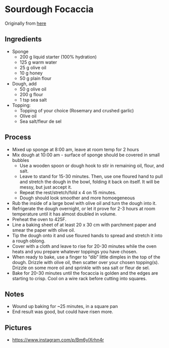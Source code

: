 # Sourdough Focaccia

Originally from [here](http://www.larecettedujour.org/2015/07/sourdough-focaccia.php)

## Ingredients
- Sponge
  - 200 g liquid starter (100% hydration)
  - 125 g warm water
  - 25 g olive oil
  - 10 g honey
  - 50 g plain flour
- Dough, add
  - 50 g olive oil
  - 200 g flour
  - 1 tsp sea salt
- Topping:
  - Topping of your choice (Rosemary and crushed garlic)
  - Olive oil
  - Sea salt/fleur de sel

## Process
- Mixed up sponge at 8:00 am, leave at room temp for 2 hours
- Mix dough at 10:00 am - surface of sponge should be covered in small bubbles
  - Use a wooden spoon or dough hook to stir in remaining oil, flour, and salt.
  - Leave to stand for 15-30 minutes. Then, use one floured hand to pull and stretch the dough in
    the bowl, folding it back on itself. It will be messy, but just accept it.
  - Repeat the rest/stretch/fold x 4 on 15 minutes.
  - Dough should look smoother and more homoegeneous
- Rub the inside of a large bowl with olive oil and turn the dough into it.
- Refrigerate the dough overnight, or let it prove for 2-3 hours at room temperature until it has
  almost doubled in volume.
- Preheat the oven to 425F.
- Line a baking sheet of at least 20 x 30 cm with parchment paper and smear the paper with olive oil.
- Tip the dough onto it and use floured hands to spread and stretch it into a rough oblong.
- Cover with a cloth and leave to rise for 20-30 minutes while the oven heats and you prepare whatever toppings you have chosen.
- When ready to bake, use a finger to “dib” little dimples in the top of the dough. Drizzle with
  olive oil, then scatter over your chosen topping(s). Drizzle on some more oil and sprinkle with
  sea salt or fleur de sel.
- Bake for 20-30 minutes until the focaccia is golden and the edges are starting to crisp. Cool on
  a wire rack before cutting into squares.

## Notes
- Wound up baking for ~25 minutes, in a square pan
- End result was good, but could have risen more.

## Pictures
- https://www.instagram.com/p/Bm6yIXrhn4r
